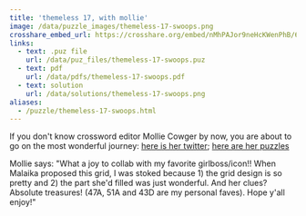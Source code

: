 ```yaml
---
title: 'themeless 17, with mollie'
image: /data/puzzle_images/themeless-17-swoops.png
crosshare_embed_url: https://crosshare.org/embed/nMhPAJor9neHcKWenPhB/6GZEUgttSaMcNGI8CIiXptC8S1E3
links:
  - text: .puz file
    url: /data/puz_files/themeless-17-swoops.puz
  - text: pdf
    url: /data/pdfs/themeless-17-swoops.pdf
  - text: solution
    url: /data/solutions/themeless-17-swoops.png
aliases:
  - /puzzle/themeless-17-swoops.html
---
```


If you don't know crossword editor Mollie Cowger by now, you are about to go on the most wonderful journey: [here is her twitter](https://twitter.com/molliecowger); [here are her puzzles](https://crosswordsfromouterspace.blogspot.com/)

Mollie says: "What a joy to collab with my favorite girlboss/icon!! When Malaika proposed this grid, I was stoked because 1) the grid design is so pretty and 2) the part she'd filled was just wonderful. And her clues? Absolute treasures! (47A, 51A and 43D are my personal faves). Hope y'all enjoy!"
